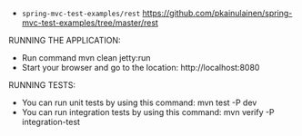 
* `spring-mvc-test-examples/rest` https://github.com/pkainulainen/spring-mvc-test-examples/tree/master/rest

RUNNING THE APPLICATION:

- Run command mvn clean jetty:run
- Start your browser and go to the location: http://localhost:8080

RUNNING TESTS:

- You can run unit tests by using this command: mvn test -P dev
- You can run integration tests by using this command: mvn verify -P integration-test
